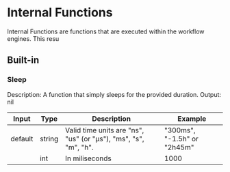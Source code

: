 # Internal Functions

Internal Functions are functions that are executed within the workflow engines.
This resu

## Built-in

### Sleep
Description: A function that simply sleeps for the provided duration. 
Output: nil

| Input   | Type   | Description | Example |
|---------|--------|-------------|---------|
| default | string | Valid time units are "ns", "us" (or "µs"), "ms", "s", "m", "h". | "300ms", "-1.5h" or "2h45m" |
|         | int    | In miliseconds | 1000 |

